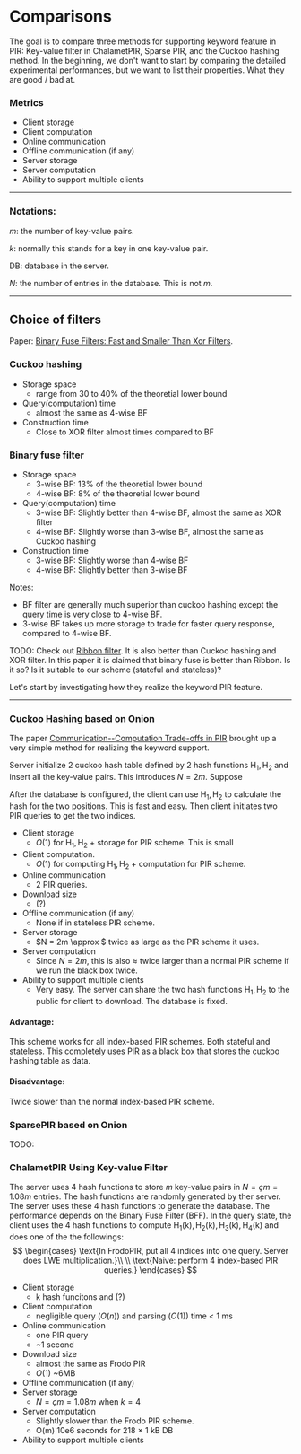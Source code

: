 # Comparisons

The goal is to compare three methods for supporting keyword feature in PIR: Key-value filter in ChalametPIR, Sparse PIR, and the Cuckoo hashing method. In the beginning, we don't want to start by comparing the detailed experimental performances, but we want to list their properties. What they are good / bad at.

### Metrics

- Client storage
- Client computation
- Online communication
- Offline communication (if any)
- Server storage
- Server computation
- Ability to support multiple clients

---

### Notations:

$m$: the number of key-value pairs.

$k$: normally this stands for a key in one key-value pair. 

DB: database in the server.

$N$: the number of entries in the database. This is not $m$.

---
## Choice of filters

Paper: [Binary Fuse Filters: Fast and Smaller Than Xor Filters](https://arxiv.org/pdf/2201.01174).

### Cuckoo hashing

- Storage space
  - range from 30 to 40% of the theoretial lower bound
- Query(computation) time
  - almost the same as 4-wise BF
- Construction time
  - Close to XOR filter almost times compared to BF

### Binary fuse filter

- Storage space
  - 3-wise BF: 13% of the theoretial lower bound
  - 4-wise BF: 8% of the theoretial lower bound
- Query(computation) time
  - 3-wise BF: Slightly better than 4-wise BF, almost the same as XOR filter
  - 4-wise BF: Slightly worse than 3-wise BF, almost the same as Cuckoo hashing
- Construction time
  - 3-wise BF: Slightly worse than 4-wise BF
  - 4-wise BF: Slightly better than 3-wise BF


Notes:
- BF filter are generally much superior than cuckoo hashing except the query time is very close to 4-wise BF.
- 3-wise BF takes up more storage to trade for faster query response, compared to 4-wise BF.

TODO: Check out [Ribbon filter](https://arxiv.org/pdf/2103.02515). It is also better than Cuckoo hashing and XOR filter. In this paper it is claimed that binary fuse is better than Ribbon. Is it so? Is it suitable to our scheme (stateful and stateless)? 


Let's start by investigating how they realize the keyword PIR feature. 

---

### Cuckoo Hashing based on Onion

The paper [Communication--Computation Trade-offs in PIR](https://eprint.iacr.org/2019/1483) brought up a very simple method for realizing the keyword support. 

Server initialize 2 cuckoo hash table defined by 2 hash functions $\mathrm{H}_1, \mathrm{H}_2$ and insert all the key-value pairs. This introduces $N = 2m$. Suppose 

After the database is configured, the client can use $\mathrm{H_1, H_2}$ to calculate the hash for the two positions. This is fast and easy. Then client initiates two PIR queries to get the two indices.

- Client storage
  - $O(1)$ for $\mathrm{H_1, H_2}$ + storage for PIR scheme. This is small
- Client computation.
  - $O(1)$ for computing $\mathrm{H_1, H_2}$ + computation for PIR scheme.
- Online communication
  - 2 PIR queries.
- Download size
  - (?)
- Offline communication (if any)
  - None if in stateless PIR scheme.
- Server storage
  - $N = 2m \approx $ twice as large as the PIR scheme it uses.
- Server computation
  - Since $N = 2m$, this is also $\approx$ twice larger than a normal PIR scheme if we run the black box twice.
- Ability to support multiple clients
  - Very easy. The server can share the two hash functions $\mathrm{H_1, H_2}$ to the public for client to download. The database is fixed.

#### Advantage: 

This scheme works for all index-based PIR schemes. Both stateful and stateless. This completely uses PIR as a black box that stores the cuckoo hashing table as data.

#### Disadvantage: 

Twice slower than the normal index-based PIR scheme. 

### SparsePIR based on Onion 

TODO:

### ChalametPIR Using Key-value Filter

The server uses 4 hash functions to store $m$ key-value pairs in $N = ç m = 1.08m$ entries. The hash functions are randomly generated by ther server. The server uses these 4 hash functions to generate the database. The performance depends on the Binary Fuse Filter (BFF). In the query state, the client uses the 4 hash functions to compute $\mathrm{H_1(k), H_2(k), H_3(k), H_4(k)}$ and does one of the the followings: 
$$
\begin{cases}
\text{In FrodoPIR, put all 4 indices into one query. Server does LWE multiplication.}\\
\\
\text{Naive: perform 4 index-based PIR queries.}
\end{cases}
$$

- Client storage
  - k hash funcitons and (?)
- Client computation
  - negligible query ($O(n)$) and parsing ($O(1)$) time < 1 ms
- Online communication
  - one PIR query
  - ~1 second
- Download size
  - almost the same as Frodo PIR
  - $O(1)$ ~6MB
- Offline communication (if any)
- Server storage
  - $N = ç m = 1.08m$ when $k=4$
- Server computation
  - Slightly slower than the Frodo PIR scheme.
  - O(m) 10e6 seconds for 218 × 1 kB DB
- Ability to support multiple clients















